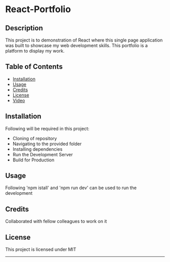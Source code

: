 # React-Portfolio

## Description

This project is to demonstration of React where this single page application was built to showcase my web development skills. This portfolio is a platform to display my work.

## Table of Contents 

- [Installation](#installation)
- [Usage](#usage)
- [Credits](#credits)
- [License](#license)
- [Video](#Video)

## Installation

Following will be required in this project:

- Cloning of repository
- Navigating to the provided folder
- Installing dependencies
- Run the Development Server
- Build for Production

## Usage

Following 'npm istall' and 'npm run dev' can be used to run the development

## Credits

Collaborated with fellow colleagues to work on it

## License

This project is licensed under MIT


---



